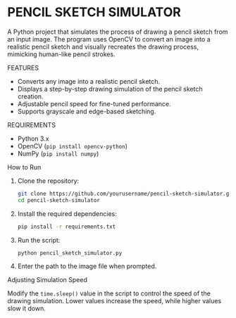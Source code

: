 # PENCIL SKETCH SIMULATOR

A Python project that simulates the process of drawing a pencil sketch from an input image. The program uses OpenCV to convert an image into a realistic pencil sketch and visually recreates the drawing process, mimicking human-like pencil strokes.

FEATURES

- Converts any image into a realistic pencil sketch.
- Displays a step-by-step drawing simulation of the pencil sketch creation.
- Adjustable pencil speed for fine-tuned performance.
- Supports grayscale and edge-based sketching.

REQUIREMENTS

- Python 3.x
- OpenCV (`pip install opencv-python`)
- NumPy (`pip install numpy`)

How to Run

1. Clone the repository:

   ```bash
   git clone https://github.com/yourusername/pencil-sketch-simulator.git
   cd pencil-sketch-simulator
   ```

2. Install the required dependencies:

   ```bash
   pip install -r requirements.txt
   ```

3. Run the script:

   ```bash
   python pencil_sketch_simulator.py
   ```

4. Enter the path to the image file when prompted.


Adjusting Simulation Speed

Modify the `time.sleep()` value in the script to control the speed of the drawing simulation. Lower values increase the speed, while higher values slow it down.
